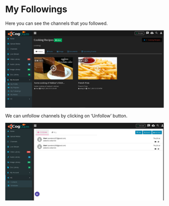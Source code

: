 # My Followings

Here you can see the channels that you followed.

![](../.gitbook/assets/image%20%2828%29.png)

We can unfollow channels by clicking on ‘Unfollow’ button.

![](../.gitbook/assets/image%20%28131%29.png)



